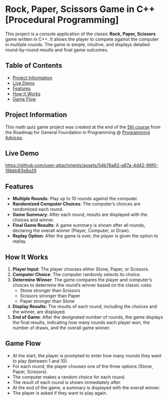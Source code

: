 # Rock, Paper, Scissors Game in C++ [Procedural Programming]
This project is a console application of the classic **Rock, Paper, Scissors** game written in C++. It allows the player to compete against the computer in multiple rounds. The game is simple, intuitive, and displays detailed round-by-round results and final game outcomes.

## Table of Contents
- [Project Information](#Project-Information)
- [Live Demo](#Live-Demo)
- [Features](#features)
- [How It Works](#how-it-works)
- [Game Flow](#game-flow)

## Project Information
This math quiz game project was created at the end of the [5th course](https://programmingadvices.com/p/00316b1111) from the Roadmap for General Foundation in Programming @ [Programming Advices](https://programmingadvices.com/).

## Live Demo
https://github.com/user-attachments/assets/54b76a82-a87a-4d42-99f0-19bbb83e8a29

## Features
- **Multiple Rounds**: Play up to 10 rounds against the computer.
- **Randomized Computer Choices**: The computer’s choices are randomized each round.
- **Game Summary**: After each round, results are displayed with the choices and winner.
- **Final Game Results**: A game summary is shown after all rounds, declaring the overall winner (Player, Computer, or Draw).
- **Replay Option**: After the game is over, the player is given the option to replay.

## How It Works
1. **Player Input**: The player chooses either Stone, Paper, or Scissors.
2. **Computer Choice**: The computer randomly selects its choice.
3. **Determine Winner**: The game compares the player and computer’s choices to determine the round’s winner based on the classic rules:
   - Stone stronger than Scissors
   - Scissors  stronger than Paper
   - Paper  stronger than Stone
4. **Display Results**: The results of each round, including the choices and the winner, are displayed.
5. **End of Game**: After the designated number of rounds, the game displays the final results, indicating how many rounds each player won, the number of draws, and the overall game winner.

## Game Flow
- At the start, the player is prompted to enter how many rounds they want to play (between 1 and 10).
- For each round, the player chooses one of the three options (Stone, Paper, Scissors).
- The computer makes a random choice for each round.
- The result of each round is shown immediately after.
- At the end of the game, a summary is displayed with the overall winner.
- The player is asked if they want to play again.


